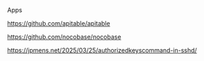 Apps

https://github.com/apitable/apitable


https://github.com/nocobase/nocobase

https://jpmens.net/2025/03/25/authorizedkeyscommand-in-sshd/
